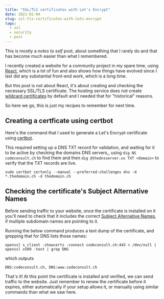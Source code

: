 ```yaml
---
title: "SSL/TLS certificates with Let's Encrypt"
date: 2021-02-04
slug: ssl-tls-certificates-with-lets-encrypt
tags: 
  - ssl
  - security
  - post
---
```


This is mostly a _notes to self_ post, about something that I rarely do and that has become much easier than what I remembered.

I recently created a website for a community project in my spare time, using [React](https://reactjs.org/), which is a lot of fun and also shows how things have evolved since I last did any substantial front-end work, which is a long time.

But this post is not about React, it's about creating and checking the necessary SSL/TLS certificate. The hosting service does not create [wildcard certificates](https://en.wikipedia.org/wiki/Wildcard_certificate) by default and I needed that for "historical" reasons.

So here we go, this is just my recipes to remember for next time.

## Creating a certficate using certbot

Here's the command that I used to generate a Let's Encrypt certificate using [certbot](https://certbot.eff.org/).

This required setting up a DNS TXT record for validation, and waiting for it to be active by checking the domains DNS servers,, using `dig NS codeconsult.ch` to find them and then `dig @thednsserver.xx TXT <domain>` to verify that the TXT records are live.

    sudo certbot certonly --manual --preferred-challenges dns -d *.thedomain.ch -d thedomain.ch

## Checking the certificate's Subject Alternative Names

Before sending traffic to your website, once the certificate is installed on it you'll need to check that it includes the correct [Subject Alternative Names](https://en.wikipedia.org/wiki/Subject_Alternative_Name), if multiple subdomain names are pointing to it.

Running the below command produces a text dump of the certificate, and grepping that for DNS lists those names:

    openssl s_client -showcerts -connect codeconsult.ch:443 < /dev/null | openssl x509 -text | grep DNS

which outputs

    DNS:codeconsult.ch, DNS:www.codeconsult.ch

That's it! At this point the certificate is installed and verified, we can send traffic to the website. Just remember to renew the certificate before it expires, either automatically if your setup allows it, or manually using similar commands than what we saw here.
